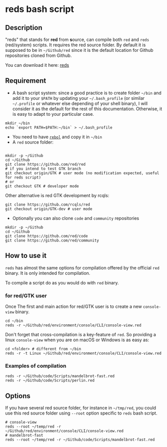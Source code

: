 # reds bash script


## Description

"reds" that stands for **red** from **s**ource,  can compile both `red` and `reds` (red/system) scripts. It requires the red source folder. By default it is supposed to be in `~/Github/red` since it is the default location for Github repositories cloned from Github.

You can download it here: [reds](https://raw.githubusercontent.com/rcqls/reds/master/reds)

## Requirement

* A bash script system: since a good practice is to create folder `~/bin` and add it to your `$PATH` by updating your `~/.bash_profile` (or similar `~/.profile` or whatever else depending of your shell binary), I will consider it as the default for the rest of this documentation. Otherwise, it is easy to adapt to your particular case.

```
mkdir ~/bin
echo `export PATH=$PATH:~/bin` > ~/.bash_profile
```

* You need to have [`rebol`](http://rebol.com/download.html) and copy it in `~/bin` 
* A `red` source folder:
```

mkdir -p ~/Github
cd ~/Github
git clone https://github.com/red/red
# if you intend to test GTK branch
git checkout origin/GTK # user mode (no modification expected, useful for reds script)
# or
git checkout GTK # developer mode
```
Other alternative is red GTK development by rcqls: 

```
git clone https://github.com/rcqls/red
git checkout origin/GTK-dev # user mode
```

* Optionally you can also clone `code` and `community` repositories 

```
mkdir -p ~/Github
cd ~/Github
git clone https://github.com/red/code
git clone https://github.com/red/community
```

## How to use it

`reds` has almost the same options for compilation offered by the official `red` binary. It is only intended for compilation.

To compile a script do as you would do with `red` binary.

### for red/GTK user

Once 
The first and main action for red/GTK user is to create a new `console-view` binary.

```{bash}
cd ~/bin
reds -r ~/Github/red/environment/console/CLI/console-view.red
```

Don't forget that cross-compilation is a key-feature of `red`. So providing a linux `console-view` when you are on macOS or Windows is as easy as:

```{bash}
cd <folder> # different from ~/bin
reds -r -t Linux ~/Github/red/environment/console/CLI/console-view.red
```

###  Examples of compilation

```
reds -r ~/Github/code/Scripts/mandelbrot-fast.red
reds -r ~/Github/code/Scripts/perlin.red
```

## Options

If you have several red source folder, for instance in `~/tmp/red`, you could use this red source folder using `--root` option specific to `reds` bash script.

```
# console-view
reds --root ~/temp/red -r ~/Github/red/environment/console/CLI/console-view.red
# mandelbrot-fast
reds --root ~/temp/red -r ~/Github/code/Scripts/mandelbrot-fast.red
```